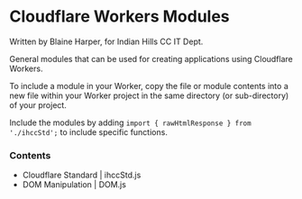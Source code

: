 # Cloudflare Workers Modules

Written by Blaine Harper, for Indian Hills CC IT Dept.

General modules that can be used for creating applications using Cloudflare Workers.  

To include a module in your Worker, copy the file or module contents into a new file within your Worker project in the same directory (or sub-directory) of your project.  

Include the modules by adding `import { rawHtmlResponse } from './ihccStd';` to include specific functions.  

### Contents

- Cloudflare Standard | ihccStd.js
- DOM Manipulation | DOM.js  
